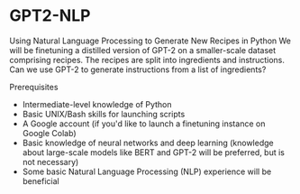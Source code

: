 # GPT2-NLP
Using Natural Language Processing to Generate New Recipes in Python
We will be finetuning a distilled version of GPT-2 on a smaller-scale dataset comprising recipes. The recipes are split into ingredients and instructions. Can we use GPT-2 to generate instructions from a list of ingredients?

Prerequisites
- Intermediate-level knowledge of Python
- Basic UNIX/Bash skills for launching scripts
- A Google account (if you'd like to launch a finetuning instance on Google Colab)
- Basic knowledge of neural networks and deep learning (knowledge about large-scale models like BERT and GPT-2 will be preferred, but is not necessary)
- Some basic Natural Language Processing (NLP) experience will be beneficial
